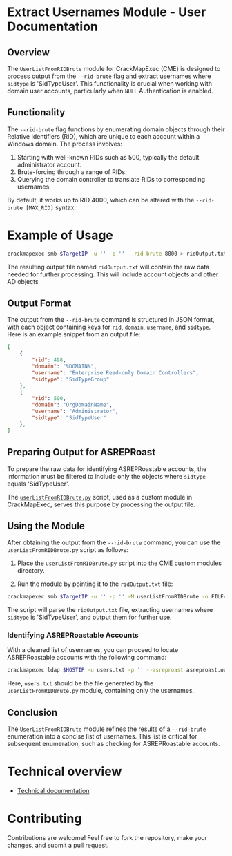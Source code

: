 # Extract Usernames Module - User Documentation

## Overview
The `UserListFromRIDBrute` module for CrackMapExec (CME) is designed to process output from the `--rid-brute` flag and extract usernames where `sidtype` is 'SidTypeUser'. This functionality is crucial when working with domain user accounts, particularly when `NULL` Authentication is enabled.

## Functionality
The `--rid-brute` flag functions by enumerating domain objects through their Relative Identifiers (RID), which are unique to each account within a Windows domain. The process involves:

1. Starting with well-known RIDs such as 500, typically the default administrator account.
2. Brute-forcing through a range of RIDs.
3. Querying the domain controller to translate RIDs to corresponding usernames.

By default, it works up to RID 4000, which can be altered with the `--rid-brute [MAX_RID]` syntax.

# Example of Usage
```bash
crackmapexec smb $TargetIP -u '' -p '' --rid-brute 8000 > ridOutput.txt
```

The resulting output file named `ridOutput.txt` will contain the raw data needed for further processing. This will include account objects and other AD objects

## Output Format
The output from the `--rid-brute` command is structured in JSON format, with each object containing keys for `rid`, `domain`, `username`, and `sidtype`. Here is an example snippet from an output file:

```json
[
    {
        "rid": 498,
        "domain": "%DOMAIN%",
        "username": "Enterprise Read-only Domain Controllers",
        "sidtype": "SidTypeGroup"
    },
    {
        "rid": 500,
        "domain": "OrgDomainName",
        "username": "Administrator",
        "sidtype": "SidTypeUser"
    },
]
```
## Preparing Output for ASREPRoast

To prepare the raw data for identifying ASREPRoastable accounts, the information must be filtered to include only the objects where `sidtype` equals 'SidTypeUser'. 

The [`userListFromRIDBrute.py`](userListFromRIDBrute.py) script, used as a custom module in CrackMapExec, serves this purpose by processing the output file.

## Using the Module

After obtaining the output from the `--rid-brute` command, you can use the `userListFromRIDBrute.py` script as follows:

1. Place the `userListFromRIDBrute.py` script into the CME custom modules directory.

2. Run the module by pointing it to the `ridOutput.txt` file:

```bash
crackmapexec smb $TargetIP -u '' -p '' -M userListFromRIDBrute -o FILE=<rid_brute_output_file>
```

The script will parse the `ridOutput.txt` file, extracting usernames where `sidtype` is 'SidTypeUser', and output them for further use.

### Identifying ASREPRoastable Accounts

With a cleaned list of usernames, you can proceed to locate ASREPRoastable accounts with the following command:

```bash
crackmapexec ldap $HOSTIP -u users.txt -p '' --asreproast asreproast.out --kdcHost OrgDomainName
```

Here, `users.txt` should be the file generated by the `userListFromRIDBrute.py` module, containing only the usernames.

## Conclusion

The `UserListFromRIDBrute` module refines the results of a `--rid-brute` enumeration into a concise list of usernames. This list is critical for subsequent enumeration, such as checking for ASREPRoastable accounts.

# Technical overview
- [Technical documentation](TECHNICAL-DOC.md)

# Contributing
Contributions are welcome! Feel free to fork the repository, make your changes, and submit a pull request.
